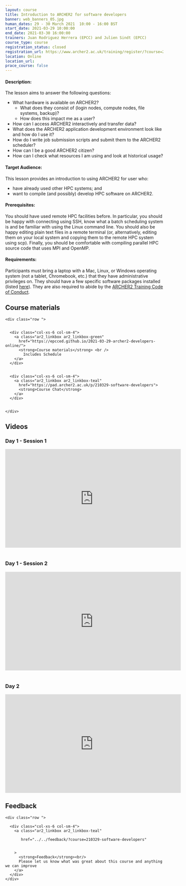 ```yaml
---
layout: course
title: Introduction to ARCHER2 for software developers
banner: web_banners_05.jpg 
human_dates: 29 - 30 March 2021  10:00 - 16:00 BST
start_date: 2021-03-29 10:00:00
end_date: 2021-03-30 16:00:00
trainers: Juan Rodriguez Herrera (EPCC) and Julien Sindt (EPCC)
course_type: course
registration_status: closed
registration_url: https://www.archer2.ac.uk/training/register/?course=210329-software-developers
location: Online
location_url:
prace_course: false
---
```


#### Description:



The lesson aims to answer the following questions:

* What hardware is available on ARCHER2?
    * What does they consist of (login nodes, compute nodes, file systems, backup)?
    * How does this impact me as a user?
* How can I access ARCHER2 interactively and transfer data?
* What does the ARCHER2 application development environment look like and how do I use it?
* How do I write job submission scripts and submit them to the ARCHER2 scheduler?
* How can I be a good ARCHER2 citizen?
* How can I check what resources I am using and look at historical usage?
  

#### Target Audience:

This lesson provides an introduction to using ARCHER2 for user who:

* have already used other HPC systems; and
* want to compile (and possibly) develop HPC software on ARCHER2.

#### Prerequisites:

You should have used remote HPC facilities before. In particular, you should be happy with connecting using SSH, know what a batch scheduling system is and be familiar with using the Linux command line. You should also be happy editing plain text files in a remote terminal (or, alternatively, editing them on your local system and copying them to the remote HPC system using scp). Finally, you should be comfortable with compiling parallel HPC source code that uses MPI and OpenMP.

#### Requirements:

Participants must bring a laptop with a Mac, Linux, or Windows operating system (not a tablet, Chromebook, etc.) that they have administrative privileges on. They should have a few specific software packages installed (listed [here](https://epcced.github.io/archer2-intro-develop/#setup)). They are also required to abide by the [ARCHER2 Training Code of Conduct](../../code-of-conduct/). 




<section id="service">



<h2><a name="materials">Course materials</a></h2>


    <div class="row ">	

 		
      <div class="col-xs-6 col-sm-4">
        <a class="ar2_linkbox ar2_linkbox-green" 
          href="https://epcced.github.io/2021-03-29-archer2-developers-online/">
          <strong>Course materials</strong> <br />
			Includes Schedule        
        </a>
      </div>

  
      <div class="col-xs-6 col-sm-4">
        <a class="ar2_linkbox ar2_linkbox-teal" 
          href="https://pad.archer2.ac.uk/p/210329-software-developers">
          <strong>Course Chat</strong>       
        </a>
      </div>
		

 	</div>
		
						

 		
<h2><a name="videos">Videos</a></h2>

<h3>Day 1 - Session 1</h3>

<div>
	<iframe title="Video" width="560" height="315" src="https://www.youtube.com/embed/6z4qx9V7oZU" frameborder="0" allow="accelerometer; autoplay; encrypted-media; gyroscope; picture-in-picture" allowfullscreen></iframe>
</div>

<br />

<h3>Day 1 - Session 2</h3>

<div>
	<iframe title="Video" width="560" height="315" src="https://www.youtube.com/embed/j99eeuocZWg" frameborder="0" allow="accelerometer; autoplay; encrypted-media; gyroscope; picture-in-picture" allowfullscreen></iframe>
</div>

<br />

<h3>Day 2</h3>

<div>
	<iframe title="Video" width="560" height="315" src="https://www.youtube.com/embed/BhHtbmUcAEk" frameborder="0" allow="accelerometer; autoplay; encrypted-media; gyroscope; picture-in-picture" allowfullscreen></iframe>
</div>




<h2><a name="feedback">Feedback</a></h2>


    <div class="row ">	

      <div class="col-xs-6 col-sm-4">
        <a class="ar2_linkbox ar2_linkbox-teal" 

           href="../../feedback/?course=210329-software-developers" 
 

		>
          <strong>Feedback</strong><br/>
          Please let us know what was great about this course and anything we can improve
        </a>
      </div>
    </div>
		
		

 
</section>


